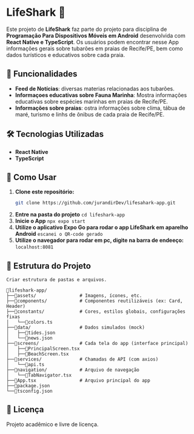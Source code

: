 # LifeShark 🎁

Este projeto de **LifeShark** faz parte do projeto para disciplina de **Programação Para Dispositivos Móveis em Android** desenvolvida com **React Native e TypeScript**. Os usuários podem encontrar nesse App informações gerais sobre tubarões em praias de Recife/PE, bem como dados turísticos e educativos sobre cada praia.

## 🚀 Funcionalidades

- **Feed de Notícias**: diversas materias relacionadas aos tubarões.
- **Informaçoes educativas sobre Fauna Marinha**: Mostra informações educativas sobre espécies marinhas em praias de Recife/PE.
- **Informações sobre praias**: ostra informações sobre clima, tábua de maré, turismo e linhs de ônibus de cada praia de Recife/PE.

## 🛠️ Tecnologias Utilizadas

- **React Native**
- **TypeScript**

## 📌 Como Usar

1. **Clone este repositório:**
   ```sh
   git clone https://github.com/jurandirDev/lifesahark-app.git
   ```
2. **Entre na pasta do projeto**
```cd lifeshark-app```
3. **Inicie o App**
```npx expo start```
4. **Utilize o aplicativo Expo Go para rodar o app LifeShark em aparelho Android**
```escanei o QR-code gerado```
5. **Utilize o navegador para rodar em pc, digite na barra de endeeço:**
```localhost:8081```

## 📂 Estrutura do Projeto

```
Criar estrutura de pastas e arquivos.

📁lifeshark-app/
├──📁assets/                # Imagens, ícones, etc.
├──📁components/            # Componentes reutilizáveis (ex: Card, Header)
├──📁constants/             # Cores, estilos globais, configurações fixas
│   └──📄colors.ts
├──📁data/                  # Dados simulados (mock)
│   ├──📄tides.json
│   └──📄news.json
├──📁screens/               # Cada tela do app (interface principal)
│   ├──📄PrincipalScreen.tsx
│   ├──📄BeachScreen.tsx
├──📁services/              # Chamadas de API (com axios)
│   └──📄api.ts
├──📁navigation/            # Arquivo de navegação
│   └──📄TabNavigator.tsx
├──📄App.tsx                # Arquivo principal do app
├──📄package.json
└──📄tsconfig.json
```


## 📝 Licença

Projeto acadêmico e livre de licença.

